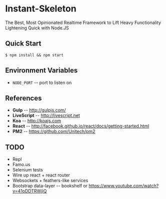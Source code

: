 Instant-Skeleton
================

The Best, Most Opinionated Realtime Framework to Lift Heavy Functionality Lightening Quick with Node.JS

## Quick Start

    $ npm install && npm start

## Environment Variables
* `NODE_PORT` -- port to listen on

## References
* **Gulp** -- http://gulpjs.com/
* **LiveScript** -- http://livescript.net
* **Koa** -- http://koajs.com
* **React** -- http://facebook.github.io/react/docs/getting-started.html
* **PM2** -- https://github.com/Unitech/pm2

## TODO
* Repl
* Famo.us
* Selenium tests
* Wire up react + react router
* Websockets + feathers-like services
* Bootstrap data-layer -- bookshelf or https://www.youtube.com/watch?v=41oDDTRWjIQ
